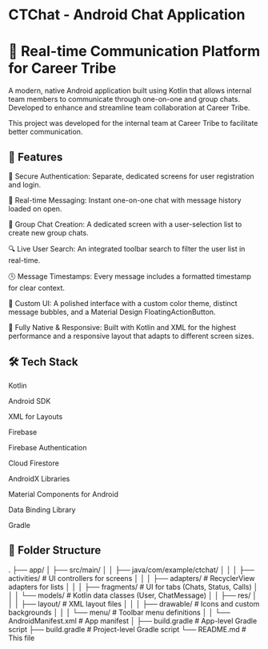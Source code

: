 # CTChat - Android Chat Application
# 💬 Real-time Communication Platform for Career Tribe
A modern, native Android application built using Kotlin that allows internal team members to communicate through one-on-one and group chats. Developed to enhance and streamline team collaboration at Career Tribe.

This project was developed for the internal team at Career Tribe to facilitate better communication.

## 🚀 Features
🔐 Secure Authentication: Separate, dedicated screens for user registration and login.

💬 Real-time Messaging: Instant one-on-one chat with message history loaded on open.

👥 Group Chat Creation: A dedicated screen with a user-selection list to create new group chats.

🔍 Live User Search: An integrated toolbar search to filter the user list in real-time.

🕓 Message Timestamps: Every message includes a formatted timestamp for clear context.

🎨 Custom UI: A polished interface with a custom color theme, distinct message bubbles, and a Material Design FloatingActionButton.

📱 Fully Native & Responsive: Built with Kotlin and XML for the highest performance and a responsive layout that adapts to different screen sizes.

## 🛠️ Tech Stack
Kotlin

Android SDK

XML for Layouts

Firebase

Firebase Authentication

Cloud Firestore

AndroidX Libraries

Material Components for Android

Data Binding Library

Gradle

## 📁 Folder Structure
.
├── app/
│   ├── src/main/
│   │   ├── java/com/example/ctchat/
│   │   │   ├── activities/    # UI controllers for screens
│   │   │   ├── adapters/      # RecyclerView adapters for lists
│   │   │   ├── fragments/     # UI for tabs (Chats, Status, Calls)
│   │   │   └── models/        # Kotlin data classes (User, ChatMessage)
│   │   ├── res/
│   │   │   ├── layout/        # XML layout files
│   │   │   ├── drawable/      # Icons and custom backgrounds
│   │   │   └── menu/          # Toolbar menu definitions
│   │   └── AndroidManifest.xml # App manifest
│   ├── build.gradle           # App-level Gradle script
├── build.gradle               # Project-level Gradle script
└── README.md                  # This file

